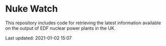 # Nuke Watch

This repository includes code for retrieving the latest information available on the output of EDF nuclear power plants in the UK.

Last updated: 2021-01-02 15:07